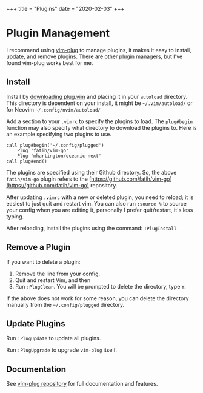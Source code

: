 +++
title = "Plugins"
date = "2020-02-03"
+++

# Plugin Management

I recommend using [vim-plug](https://github.com/junegunn/vim-plug) to manage plugins, it makes it easy to install, update, and remove plugins. There are other plugin managers, but I've found vim-plug works best for me.

## Install

Install by [downloading plug.vim](https://raw.githubusercontent.com/junegunn/vim-plug/master/plug.vim) and placing it in your `autoload` directory. This directory is dependent on your install, it might be `~/.vim/autoload/` or for Neovim `~/.config/nvim/autoload/`

Add a section to your `.vimrc` to specify the plugins to load. The `plug#begin` function may also specify what directory to download the plugins to. Here is an example specifying two plugins to use.

```vim
call plug#begin('~/.config/plugged')
    Plug 'fatih/vim-go'
    Plug 'mhartington/oceanic-next'
call plug#end()
```

The plugins are specified using their Github directory. So, the above `fatih/vim-go` plugin refers to the [https://github.com/fatih/vim-go](https://github.com/fatih/vim-go) repository.

After updating `.vimrc` with a new or deleted plugin, you need to reload; it is easiest to just quit and restart vim. You can also run `:source %` to source your config when you are editing it, personally I prefer quit/restart, it's less typing.

After reloading, install the plugins using the command: `:PlugInstall`

## Remove a Plugin

If you want to delete a plugin:

1. Remove the line from your config,
2. Quit and restart Vim, and then
3. Run `:PlugClean`. You will be prompted to delete the directory, type `Y`.

If the above does not work for some reason, you can delete the directory manually from the `~/.config/plugged` directory.

## Update Plugins

Run `:PlugUpdate` to update all plugins.

Run `:PlugUpgrade` to upgrade `vim-plug` itself.

## Documentation

See [vim-plug repository](https://github.com/junegunn/vim-plug) for full documentation and features.
